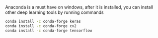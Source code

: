 Anaconda is a must have on windows, after it is installed, you can install other deep learning tools by running commands

```bash
conda install -c conda-forge keras
conda install -c conda-forge cv2
conda install -c conda-forge tensorflow
```